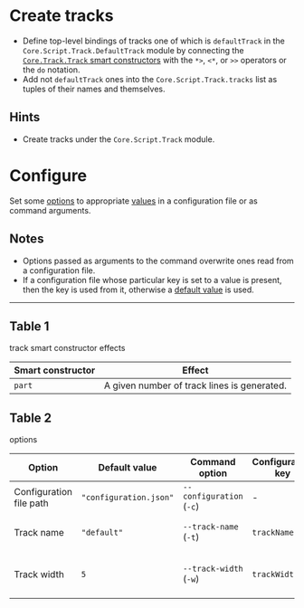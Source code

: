 # Create tracks

- Define top-level bindings of tracks one of which is `defaultTrack` in the
  `Core.Script.Track.DefaultTrack` module by connecting the [`Core.Track.Track`
  smart constructors](#table-1) with the `*>`, `<*`, or `>>` operators or the
  `do` notation.
- Add not `defaultTrack` ones into the `Core.Script.Track.tracks` list as
  tuples of their names and themselves.

## Hints

- Create tracks under the `Core.Script.Track` module.

# Configure

Set some [options](#table-2) to appropriate [values](#table-2) in a
configuration file or as command arguments.

## Notes

- Options passed as arguments to the command overwrite ones read from a
  configuration file.
- If a configuration file whose particular key is set to a value is present,
  then the key is used from it, otherwise a [default value](#table-2) is used.

---

## Table 1

track smart constructor effects

|Smart constructor|Effect                                     |
|-----------------|-------------------------------------------|
|`part`           |A given number of track lines is generated.|

## Table 2

options

|Option                 |Default value         |Command option          |Configuration key|Description                                                    |
|-----------------------|----------------------|------------------------|-----------------|---------------------------------------------------------------|
|Configuration file path|`"configuration.json"`|`--configuration` (`-c`)|-                |a configuration file path                                      |
|Track name             |`"default"`           |`--track-name` (`-t`)   |`trackName`      |a name of a track to interpret                                 |
|Track width            |`5`                   |`--track-width` (`-w`)  |`trackWidth`     |a number of the `Core.Track.Cell` values in a single track line|
